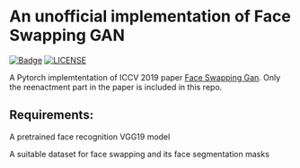 # An unofficial implementation of Face Swapping GAN

[![Badge](https://img.shields.io/badge/link-996.icu-%23FF4D5B.svg?style=flat-square)](https://996.icu/#/en_US)
[![LICENSE](https://img.shields.io/badge/license-Anti%20996-blue.svg?style=flat-square)](https://github.com/996icu/996.ICU/blob/master/LICENSE)

A Pytorch implemtentation of ICCV 2019 paper [Face Swapping Gan](https://arxiv.org/abs/1908.05932). Only the reenactment part in the paper is included in this repo.

## Requirements:
A pretrained face recognition VGG19 model

A suitable dataset for face swapping and its face segmentation masks

